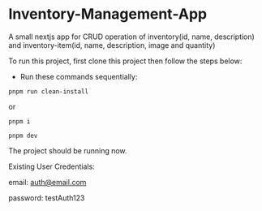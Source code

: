 
# Inventory-Management-App

A small nextjs app for CRUD operation of inventory(id, name, description) and inventory-item(id, name, description, image and quantity)

To run this project, first clone this project then follow the steps below:

* Run these commands sequentially:

`pnpm run clean-install`

or

`pnpm i`

`pnpm dev`

The project should be running now.

Existing User Credentials:

email: auth@email.com

password: testAuth123